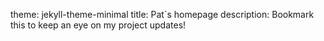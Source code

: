 theme: jekyll-theme-minimal
title: Pat`s homepage
description: Bookmark this to keep an eye on my project updates!
